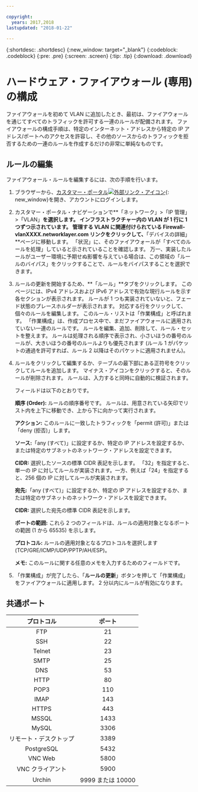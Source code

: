 ```yaml
---

copyright:
  years: 2017,2018
lastupdated: "2018-01-22"

---
```


{:shortdesc: .shortdesc}
{:new_window: target="_blank"}
{:codeblock: .codeblock}
{:pre: .pre}
{:screen: .screen}
{:tip: .tip}
{:download: .download}

# ハードウェア・ファイアウォール (専用) の構成

ファイアウォールを初めて VLAN に追加したとき、最初は、ファイアウォールを通じてすべてのトラフィックを許可する一連のルールが配備されます。 ファイアウォールの構成手順は、特定のインターネット・アドレスから特定の IP アドレス/ポートへのアクセスを許容し、その他のソースからのトラフィックを拒否するための一連のルールを作成するだけの非常に単純なものです。

## ルールの編集

ファイアウォール・ルールを編集するには、次の手順を行います。

1. ブラウザーから、[カスタマー・ポータル![外部リンク・アイコン](../../icons/launch-glyph.svg "外部リンク・アイコン")](https://control.softlayer.com/){: new_window}を開き、アカウントにログインします。
2. カスタマー・ポータル・ナビゲーションで**「ネットワーク」>「IP 管理」>「VLAN」**を選択します。 インフラストラクチャー内の VLAN が 1 行に 1 つずつ示されています。  管理する VLAN に関連付けられている Firewall-vlanXXXX.networklayer.com リンクをクリックして、**「デバイスの詳細」**ページに移動します。 「状況」に、そのファイアウォールが「すべてのルールを処理」していると示されていることを確認します。  万一、実装したルールがユーザー環境に予期せぬ影響を与えている場合は、この領域の「ルールのバイパス」をクリックすることで、ルールをバイパスすることを選択できます。
3. ルールの更新を開始するため、**「ルール」**タブをクリックします。 このページには、IPv4 アドレスおよび IPv6 アドレスで有効な現行ルールを示す各セクションが表示されます。  ルールが 1 つも実装されていないと、フェード状態のプレースホルダーが表示されます。  対応する行をクリックして、個々のルールを編集します。  このルール・リストは「作業構成」と呼ばれます。 「作業構成」は、作成プロセス中で、まだファイアウォールに適用されていない一連のルールです。 ルールを編集、追加、削除して、ルール・セットを整えます。  ルールは処理される順序で表示され、小さいほうの番号のルールが、大きいほうの番号のルールよりも優先されます (ルール 1 がパケットの通過を許可すれば、ルール 2 以降はそのパケットに適用されません)。
4. ルールをクリックして編集するか、テーブルの最下部にある正符号をクリックしてルールを追加します。 マイナス・アイコンをクリックすると、そのルールが削除されます。 ルールは、入力すると同時に自動的に検証されます。

    フィールドは以下のとおりです。

    **順序 (Order):** ルールの順序番号です。 ルールは、用意されている矢印でリスト内を上下に移動でき、上から下に向かって実行されます。

    **アクション:** このルールに一致したトラフィックを「permit (許可)」または「deny (拒否)」します。

    **ソース:**「any (すべて)」に設定するか、特定の IP アドレスを設定するか、または特定のサブネットのネットワーク・アドレスを設定できます。

    **CIDR:** 選択したソースの標準 CIDR 表記を示します。  「32」を指定すると、単一の IP に対してルールが実装されます。一方、例えば「24」を指定すると、256 個の IP に対してルールが実装されます。

    **宛先:**「any (すべて)」に設定するか、特定の IP アドレスを設定するか、または特定のサブネットのネットワーク・アドレスを設定できます。

    **CIDR:** 選択した宛先の標準 CIDR 表記を示します。

    **ポートの範囲:** これら 2 つのフィールドは、ルールの適用対象となるポートの範囲 (1 から 65535) を示します。

    **プロトコル:** ルールの適用対象となるプロトコルを選択します (TCP/GRE/ICMP/UDP/PPTP/AH/ESP)。

    **メモ:** このルールに関する任意のメモを入力するためのフィールドです。
    
5. 「作業構成」が完了したら、「**ルールの更新**」ボタンを押して「作業構成」をファイアウォールに適用します。 2 分以内にルールが有効になります。

## 共通ポート

| プロトコル | ポート |
| :-----: | :-----: |
| FTP | 21 |
| SSH | 22 |
| Telnet | 23 |
| SMTP | 25 |
| DNS | 53 |
| HTTP | 80 |
| POP3 | 110 |
| IMAP | 143 |
| HTTPS | 443 |
| MSSQL | 1433 |
| MySQL | 3306 |
| リモート・デスクトップ | 3389 |
| PostgreSQL | 5432 |
| VNC Web | 5800 |
| VNC クライアント | 5900 |
| Urchin | 9999 または 10000 ||
